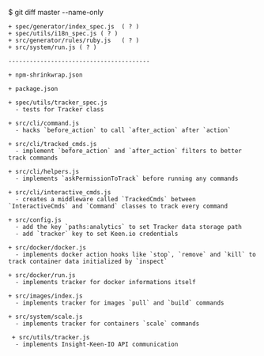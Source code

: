$ git diff master --name-only

    + spec/generator/index_spec.js  ( ? )
    + spec/utils/i18n_spec.js ( ? )
    + src/generator/rules/ruby.js   ( ? )
    + src/system/run.js ( ? )

    ----------------------------------------

    + npm-shrinkwrap.json

    + package.json

    + spec/utils/tracker_spec.js
      - tests for Tracker class

    + src/cli/command.js
      - hacks `before_action` to call `after_action` after `action`

    + src/cli/tracked_cmds.js
      - implement `before_action` and `after_action` filters to better track commands

    + src/cli/helpers.js
      - implements `askPermissionToTrack` before running any commands

    + src/cli/interactive_cmds.js
      - creates a middleware called `TrackedCmds` between `InteractiveCmds` and `Command` classes to track every command

    + src/config.js
      - add the key `paths:analytics` to set Tracker data storage path
      - add `tracker` key to set Keen.io credentials

    + src/docker/docker.js
      - implements docker action hooks like `stop`, `remove` and `kill` to track container data initialized by `inspect`

    + src/docker/run.js
      - implements tracker for docker informations itself

    + src/images/index.js
      - implements tracker for images `pull` and `build` commands

    + src/system/scale.js
      - implements tracker for containers `scale` commands

     + src/utils/tracker.js
      - implements Insight-Keen-IO API communication
